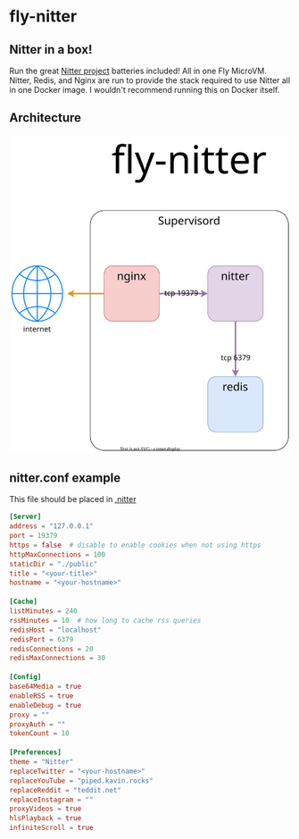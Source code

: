 # fly-nitter
## Nitter in a box!
Run the great [Nitter project](https://github.com/zedeus/nitter) batteries included!
All in one Fly MicroVM. Nitter, Redis, and Nginx are run to provide the
stack required to use Nitter all in one Docker image. I wouldn't recommend
running this on Docker itself.

## Architecture

![Architecture diagram](./diagram/fly-nitter.svg)
## nitter.conf example

This file should be placed in [.nitter](./nitter/)

```conf
[Server]
address = "127.0.0.1"
port = 19379
https = false  # disable to enable cookies when not using https
httpMaxConnections = 100
staticDir = "./public"
title = "<your-title>"
hostname = "<your-hostname>"

[Cache]
listMinutes = 240  
rssMinutes = 10  # how long to cache rss queries
redisHost = "localhost"  
redisPort = 6379
redisConnections = 20  
redisMaxConnections = 30

[Config]
base64Media = true  
enableRSS = true  
enableDebug = true  
proxy = ""  
proxyAuth = ""
tokenCount = 10

[Preferences]
theme = "Nitter"
replaceTwitter = "<your-hostname>"
replaceYouTube = "piped.kavin.rocks"
replaceReddit = "teddit.net"
replaceInstagram = ""
proxyVideos = true
hlsPlayback = true
infiniteScroll = true
```



